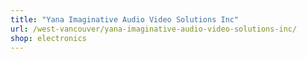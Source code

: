 ```yaml
---
title: "Yana Imaginative Audio Video Solutions Inc"
url: /west-vancouver/yana-imaginative-audio-video-solutions-inc/
shop: electronics
---
```

